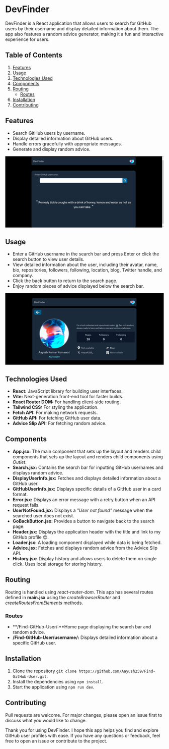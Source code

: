 # DevFinder

DevFinder is a React application that allows users to search for GitHub users by their username and display detailed information about them. The app also features a random advice generator, making it a fun and interactive experience for users.

## Table of Contents

1. [Features](#features)
2. [Usage](#usage)
3. [Technologies Used](#technologies-used)
4. [Components](#components)
5. [Routing](#routing)
    - [Routes](#routes)
6. [Installation](#installation)
7. [Contributing](#contributing)

## Features

- Search GitHub users by username.
- Display detailed information about GitHub users.
- Handle errors gracefully with appropriate messages.
- Generate and display random advice.

![DevFinde home page](/src/images/s-1.png)

## Usage

- Enter a GitHub username in the search bar and press Enter or click the search button to view user details.
- View detailed information about the user, including their avatar, name, bio, repositories, followers, following, location, blog, Twitter handle, and company.
- Click the back button to return to the search page.
- Enjoy random pieces of advice displayed below the search bar.

![Aayush259 GitHub info on DevFinder](/src/images/s-2.png)

## Technologies Used

- **React:** JavaScript library for building user interfaces.
- **Vite:** Next-generation front-end tool for faster builds.
- **React Router DOM:** For handling client-side routing.
- **Tailwind CSS:** For styling the application.
- **Fetch API:** For making network requests.
- **GitHub API:** For fetching GitHub user data.
- **Advice Slip API:** For fetching random advice.

## Components

- **App.jsx:** The main component that sets up the layout and renders child components that sets up the layout and renders child components using *Outlet*.
- **Search.jsx:** Contains the search bar for inputting GitHub usernames and displays random advice.
- **DisplayUserInfo.jsx:** Fetches and displays detailed information about a GitHub user.
- **GitHubUserInfo.jsx:** Displays specific details of a GitHub user in a card format.
- **Error.jsx:** Displays an error message with a retry button when an API request fails.
- **UserNotFound.jsx:** Displays a *"User not found"* message when the searched user does not exist.
- **GoBackButton.jsx:** Provides a button to navigate back to the search page.
- **Header.jsx:** Displays the application header with the title and link to my GitHub profile 😉.
- **Loader.jsx:** A loading component displayed while data is being fetched.
- **Advice.jsx:** Fetches and displays random advice from the Advice Slip API.
- **History.jsx:** Display history and allows users to delete them on single click. Uses local storage for storing history.

## Routing

Routing is handled using *react-router-dom*. This app has several routes defined in **main.jsx** using the *createBrowserRouter* and *createRoutesFromElements* methods.

### Routes

- **/Find-GitHub-User/:**Home page displaying the search bar and random advice.
- **/Find-GitHub-User/username/:** Displays detailed information about a specific GitHub user.

## Installation

1. Clone the repository `git clone https://github.com/Aayush259/Find-GitHub-User.git`.
2. Install the dependencies using `npm install`.
3. Start the application using `npm run dev`.

## Contributing

Pull requests are welcome. For major changes, please open an issue first to discuss what you would like to change.


Thank you for using DevFinder. I hope this app helps you find and explore GitHub user profiles with ease. If you have any questions or feedback, feel free to open an issue or contribute to the project.

